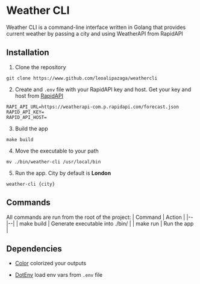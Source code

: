 # Weather CLI

Weather CLI is a command-line interface written in Golang that provides current weather by passing a city and using WeatherAPI from RapidAPI

## Installation

1. Clone the repository

```
git clone https://www.github.com/leoalipazaga/weathercli
```

2. Create and `.env` file with your RapidAPI key and host. Get your key and host from [RapidAPI](asddasd)

```
RAPI_API_URL=https://weatherapi-com.p.rapidapi.com/forecast.json
RAPID_API_KEY=
RAPID_API_HOST=
```

3. Build the app

```
make build
```

4. Move the executable to your path

```
mv ./bin/weather-cli /usr/local/bin
```

5. Run the app. City by default is **London**

```
weather-cli {city}
```

## Commands

All commands are run from the root of the project:
| Command | Action |
|--|--|
| make build | Generate executable into ./bin/ |
| make run | Run the app |

## Dependencies

- [Color](https://pkg.go.dev/github.com/fatih/color) colorized your outputs

- [DotEnv](https://pkg.go.dev/github.com/joho/godotenv) load env vars from `.env` file
